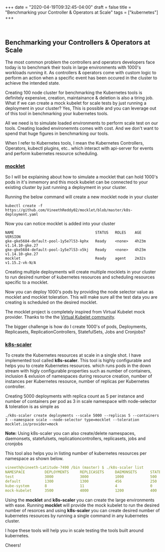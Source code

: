+++
date = "2020-04-19T09:32:45-04:00"
draft = false
title = "Benchmarking your Controller & Operators at Scale"
tags = ["kubernetes"]
+++

<br/>

## Benchmarking your Controllers & Operators at Scale

The most common problem the controllers and operators developers face today is to benchmark their tools in large environments with 1000's workloads running it. As controllers & operators come with custom logic to perform an action when a specific event has been occured in the cluster to achieve the intended state.

Creating 100 node cluster for benchmarking the Kubernetes tools is definitely expensive, creation, maintainance & deletion is also a tiring job. What if we can create a mock kubelet for scale tests by just running a deployment in your cluster? Yes, This is possible and you can leverage out of this tool in benchmarking your kubernetes tools.

All we need is to simulate loaded environments to perform scale test on our tools. Creating loaded environemnts comes with cost. And we don't want to spend that huge figures in benchmarking our tools.

When I refer to Kubernetes tools, I mean the Kubernetes Controllers, Operators, kubectl plugins, etc.. which interact with api-server for events and perform kubernetes resource scheduling.

### [mocklet](https://github.com/VineethReddy02/mocklet)

So I will be explaining about how to simulate a mocklet that can hold 1000's pods in it's inmemory and this mock kubelet can be connected to your existing cluster by just running a deployment in your cluster.

Running the below command will create a new mocklet node in your cluster

```
kubectl create -f https://github.com/VineethReddy02/mocklet/blob/master/k8s-deployment.yaml
```
Now you can notice mocklet is added into your cluster
```
NAME                                     STATUS   ROLES    AGE     VERSION
gke-gke5684-default-pool-1y5e7l53-kphx   Ready    <none>   4h23m   v1.14.10-gke.27
gke-gke5684-default-pool-1y5e7l53-x5kj   Ready    <none>   4h23m   v1.14.10-gke.27
mocklet                                  Ready    agent    2m32s   v1.15.2-vk-N/A
```


Creating multiple deployments will create multiple mocklets in your cluster to run desired number of kubernetes resources and scheduling resources specific to a mocklet.

Now you can deploy 1000's pods by providing the node selector value as mocklet and mocklet toleration. This will make sure all the test data you are creating is scheduled on the desired mocklet.

The mocklet project is completely inspired from Virtual Kubelet mock provider. Thanks to the the [Virtual Kubelet community](https://github.com/virtual-kubelet/virtual-kubelet). 

The bigger challenge is how do I create 1000's of pods, Deployments, Replicasets, ReplicationControllers, StatefulSets, Jobs and Cronjobs?

### [k8s-scaler](https://github.com/VineethReddy02/k8s-scaler)

To create the Kubernetes resources at scale in a single shot. I have implemented tool called **k8s-scaler**. This tool is highly configurable and helps you to create Kubernetes resources. which runs pods in the down stream with higly configurable properties such as number of containers, inclusion & exlusion of namespaces during resource creation, number of instances per Kubernetes resource, number of replicas per Kubernetes controller.  

Creating 5000 deployments with replica count as 5 per instance and number of containers per pod as 3 in scale namespace with node-selector & toleration is as simple as 

```
./k8s-scaler create deployments --scale 5000 --replicas 5 --containers 3 --namespace scale --node-selector type=mocklet --toleration mocklet.io/provider=mock
```

**Note:** Using k8s-scaler you can also create/delete namespaces, daemonsets, statefulsets, replicationcontrollers, replicasets, jobs and cronjobs

This tool also helps you in listing number of kubernetes resources per namespace as shown below.

```yaml
vineeth@vineeth-Latitude-7490 /bin (master) $ ./k8s-scaler list
NAMESPACE         DEPLOYMENTS     REPLICASETS     DAEMONSETS      STATEFULSETS    PODS        JOBS        CRONJOBS    REPLICATION-CONTROLLERS
test              3000            3000            1000            500             7486        30          10          30               
default           1300            1300            456             250             5642        10          5           5                            
kube-system       8               11              4               0               15          0           0           0               
mock-kubelet      3500            4000            1200            400             9348        50          30          35     
```

Using the **mocklet** and **k8s-scaler** you can create the large environments with ease. Running **mocklet** will provide the mock kubelet to run the desired number of resorces and using **k8s-scaler** you can create desired number of kubernetes resources by running a single command in any kubernetes cluster.

I hope these tools will help you in scale testing the tools built around kubernetes.

Cheers!




